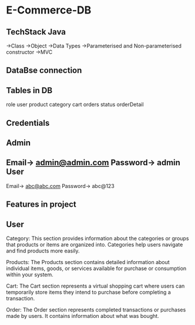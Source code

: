 # E-Commerce-DB

TechStack
Java
----
->Class
->Object
->Data Types
->Parameterised and Non-parameterised constructor
->MVC

DataBse connection
------------------
Tables in DB
------------
role
user
product
category
cart
orders
status
orderDetail

Credentials
-----------
Admin
-----
Email-> admin@admin.com
Password-> admin
User
----
Email-> abc@abc.com
Password-> abc@123

Features in project
-------------------
User
---
Category:
This section provides information about the categories or groups that products or items are organized into. Categories help users navigate and find products more easily.

Products:
The Products section contains detailed information about individual items, goods, or services available for purchase or consumption within your system.

Cart:
The Cart section represents a virtual shopping cart where users can temporarily store items they intend to purchase before completing a transaction.

Order:
The Order section represents completed transactions or purchases made by users. It contains information about what was bought.
